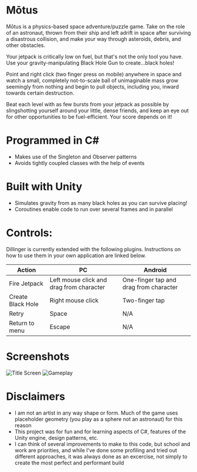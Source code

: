 # Mōtus

Mōtus is a physics-based space adventure/puzzle game. Take on the role of an astronaut, thrown from their ship and left adrift in space after surviving a disastrous collision, and make your way through asteroids, debris, and other obstacles.

Your jetpack is critically low on fuel, but that's not the only tool you have. Use your gravity-manipulating Black Hole Gun to create...black holes!

Point and right click (two finger press on mobile) anywhere in space and watch a small, completely not-to-scale ball of unimaginable mass grow seemingly from nothing and begin to pull objects, including you, inward towards certain destruction.

Beat each level with as few bursts from your jetpack as possible by slingshotting yourself around your little, dense friends, and keep an eye out for other opportunities to be fuel-efficient. Your score depends on it!

# Programmed in C#

  - Makes use of the Singleton and Observer patterns
  - Avoids tightly coupled classes with the help of events

# Built with Unity
- Simulates gravity from as many black holes as you can survive placing!
- Coroutines enable code to run over several frames and in parallel

# Controls:

Dillinger is currently extended with the following plugins. Instructions on how to use them in your own application are linked below.

| Action | PC | Android |
| ------ | ------ |  ------ |
| Fire  Jetpack | Left mouse click and drag from character | One-finger tap and drag from character |
| Create Black Hole | Right mouse click | Two-finger tap |
| Retry | Space | N/A |
| Return to menu | Escape | N/A |
# Screenshots

![Title Screen](https://imgur.com/a/v7uNRR3)
![Gameplay](https://imgur.com/a/j3FsMFk)

# Disclaimers
- I am not an artist in any way shape or form. Much of the game uses placeholder geometry (you play as a sphere not an astronaut) for this reason
- This project was for fun and for learning aspects of C#, features of the Unity engine, design patterns, etc.
- I can think of several improvements to make to this code, but school and work are priorities, and while I've done some profiling and tried out different approaches, it was always done as an excercise, not simply to create the most perfect and performant build

